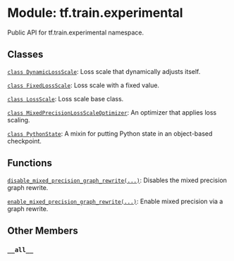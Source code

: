 <div itemscope itemtype="http://developers.google.com/ReferenceObject">
<meta itemprop="name" content="tf.train.experimental" />
<meta itemprop="path" content="Stable" />
<meta itemprop="property" content="__all__"/>
</div>

# Module: tf.train.experimental

Public API for tf.train.experimental namespace.

## Classes

[`class DynamicLossScale`](../../tf/train/experimental/DynamicLossScale.md): Loss scale that dynamically adjusts itself.

[`class FixedLossScale`](../../tf/train/experimental/FixedLossScale.md): Loss scale with a fixed value.

[`class LossScale`](../../tf/train/experimental/LossScale.md): Loss scale base class.

[`class MixedPrecisionLossScaleOptimizer`](../../tf/train/experimental/MixedPrecisionLossScaleOptimizer.md): An optimizer that applies loss scaling.

[`class PythonState`](../../tf/train/experimental/PythonState.md): A mixin for putting Python state in an object-based checkpoint.

## Functions

[`disable_mixed_precision_graph_rewrite(...)`](../../tf/train/experimental/disable_mixed_precision_graph_rewrite.md): Disables the mixed precision graph rewrite.

[`enable_mixed_precision_graph_rewrite(...)`](../../tf/train/experimental/enable_mixed_precision_graph_rewrite.md): Enable mixed precision via a graph rewrite.

## Other Members

<h3 id="__all__"><code>__all__</code></h3>

